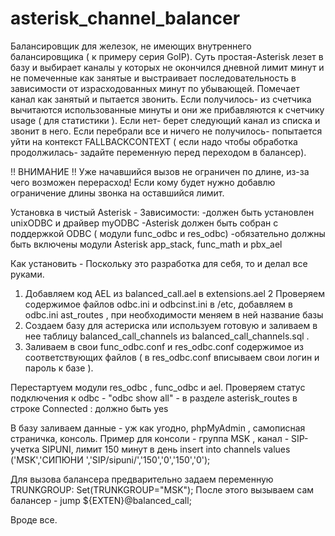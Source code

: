 # asterisk_channel_balancer
Балансировщик для железок, не имеющих внутреннего балансировщика ( к примеру серия GoIP). 
Суть простая-Asterisk лезет в базу и выбирает каналы у которых не окончился дневной лимит минут и не помеченные как занятые и выстраивает последовательность в зависимости от израсходованных минут по убывающей.
Помечает канал как занятый и пытается звонить. Если получилось- из счетчика вычитаются использованные минуты и они же прибавляются к счетчику usage ( для статистики ). Если нет-
берет следующий канал из списка и звонит в него. Если перебрали все и ничего не получилось- попытается уйти на контекст FALLBACKCONTEXT ( если надо чтобы обработка продолжилась-
задайте переменную перед переходом в балансер).

!! ВНИМАНИЕ !! Уже начавшийся вызов не ограничен по длине, из-за чего возможен перерасход! Если кому будет нужно добавлю ограничение длины звонка на оставшийся лимит.


Установка в чистый Asterisk -
Зависимости:
-должен быть установлен unixODBC и драйвер myODBC
-Asterisk должен быть собран с поддержкой ODBC ( модули func_odbc и res_odbc)
-обязательно должны быть включены модули Asterisk   app_stack, func_math и pbx_ael

Как установить -
Поскольку это разработка для себя, то и делал все руками.
1. Добавляем код AEL из balanced_call.ael   в extensions.ael
2  Проверяем содержимое файлов odbc.ini  и odbcinst.ini  в /etc, добавляем в odbc.ini  ast_routes , при необходимости меняем в ней название базы
3. Создаем базу для астериска или используем готовую и заливаем в нее таблицу balanced_call_channels   из balanced_call_channels.sql . 
4. Заливаем в свои func_odbc.conf  и res_odbc.conf содержимое из соответствующих файлов  ( в res_odbc.conf вписываем свои логин и пароль к базе ).

Перестартуем модули res_odbc , func_odbc и  ael.
Проверяем статус подключения к odbc   - "odbc show all"  - в разделе asterisk_routes  в строке Connected : должно быть yes

В базу заливаем данные - уж как угодно, phpMyAdmin , самописная страничка, консоль. Пример для консоли - группа MSK , канал - SIP-учетка SIPUNI, лимит 150 минут в день
 insert into channels values ('MSK','СИПЮНИ ','SIP/sipuni/','150','0','150','0');
 
 Для вызова балансера предварительно задаем переменную TRUNKGROUP:
 Set(TRUNKGROUP="MSK");
 После этого вызываем сам балансер -
  jump ${EXTEN}@balanced_call;
  
Вроде все.
